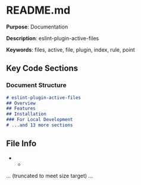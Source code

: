 # README.md

**Purpose**: Documentation

**Description**: eslint-plugin-active-files

**Keywords**: files, active, file, plugin, index, rule, point

## Key Code Sections

### Document Structure

```markdown
# eslint-plugin-active-files
## Overview
## Features
## Installation
### For Local Development
# ...and 13 more sections
```

## File Info

- *

... (truncated to meet size target) ...
